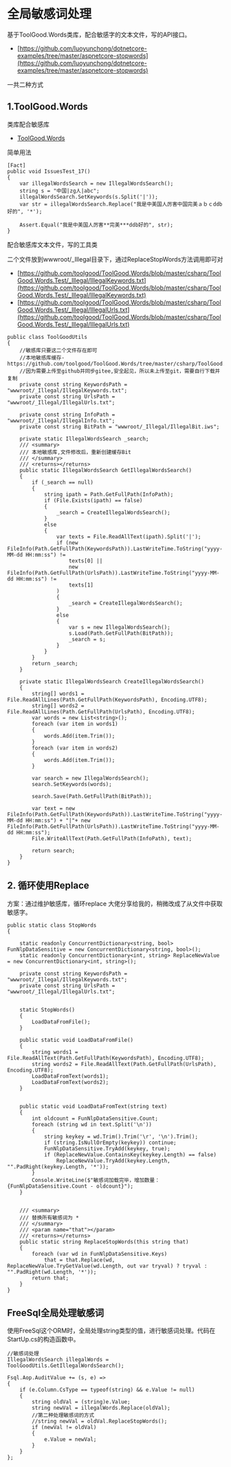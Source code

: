 
# 全局敏感词处理

基于ToolGood.Words类库，配合敏感字的文本文件，写的API接口。
- [https://github.com/luoyunchong/dotnetcore-examples/tree/master/aspnetcore-stopwords](https://github.com/luoyunchong/dotnetcore-examples/tree/master/aspnetcore-stopwords)

一共二种方式

## 1.ToolGood.Words
类库配合敏感库
-  [ToolGood.Words](https://github.com/toolgood/ToolGood.Words)

简单用法

```
[Fact]
public void IssuesTest_17()
{
    var illegalWordsSearch = new IllegalWordsSearch();
    string s = "中国|zg人|abc";
    illegalWordsSearch.SetKeywords(s.Split('|'));
    var str = illegalWordsSearch.Replace("我是中美国人厉害中国完美ａｂｃddb好的", '*');

    Assert.Equal("我是中美国人厉害**完美***ddb好的", str);
}
```
配合敏感库文本文件，写的工具类


二个文件放到wwwroot/_Illegal目录下，通过ReplaceStopWords方法调用即可对
- [https://github.com/toolgood/ToolGood.Words/blob/master/csharp/ToolGood.Words.Test/_Illegal/IllegalKeywords.txt](https://github.com/toolgood/ToolGood.Words/blob/master/csharp/ToolGood.Words.Test/_Illegal/IllegalKeywords.txt)
- [https://github.com/toolgood/ToolGood.Words/blob/master/csharp/ToolGood.Words.Test/_Illegal/IllegalUrls.txt](https://github.com/toolgood/ToolGood.Words/blob/master/csharp/ToolGood.Words.Test/_Illegal/IllegalUrls.txt)

```
public class ToolGoodUtils
{
    //敏感库只要这二个文件存在即可
    //本地敏感库缓存-https://github.com/toolgood/ToolGood.Words/tree/master/csharp/ToolGood.Words.Test/_Illegal
    //因为需要上传至github并同步gitee,安全起见，所以未上传至git，需要自行下载并复制
    private const string KeywordsPath = "wwwroot/_Illegal/IllegalKeywords.txt";
    private const string UrlsPath = "wwwroot/_Illegal/IllegalUrls.txt";

    private const string InfoPath = "wwwroot/_Illegal/IllegalInfo.txt";
    private const string BitPath = "wwwroot/_Illegal/IllegalBit.iws";

    private static IllegalWordsSearch _search;
    /// <summary>
    /// 本地敏感库,文件修改后，重新创建缓存Bit
    /// </summary>
    /// <returns></returns>
    public static IllegalWordsSearch GetIllegalWordsSearch()
    {
        if (_search == null)
        {
            string ipath = Path.GetFullPath(InfoPath);
            if (File.Exists(ipath) == false)
            {
                _search = CreateIllegalWordsSearch();
            }
            else
            {
                var texts = File.ReadAllText(ipath).Split('|');
                if (new FileInfo(Path.GetFullPath(KeywordsPath)).LastWriteTime.ToString("yyyy-MM-dd HH:mm:ss") !=
                    texts[0] ||
                    new FileInfo(Path.GetFullPath(UrlsPath)).LastWriteTime.ToString("yyyy-MM-dd HH:mm:ss") !=
                    texts[1]
                )
                {
                    _search = CreateIllegalWordsSearch();
                }
                else
                {
                    var s = new IllegalWordsSearch();
                    s.Load(Path.GetFullPath(BitPath));
                    _search = s;
                }
            }
        }
        return _search;
    }

    private static IllegalWordsSearch CreateIllegalWordsSearch()
    {
        string[] words1 = File.ReadAllLines(Path.GetFullPath(KeywordsPath), Encoding.UTF8);
        string[] words2 = File.ReadAllLines(Path.GetFullPath(UrlsPath), Encoding.UTF8);
        var words = new List<string>();
        foreach (var item in words1)
        {
            words.Add(item.Trim());
        }
        foreach (var item in words2)
        {
            words.Add(item.Trim());
        }

        var search = new IllegalWordsSearch();
        search.SetKeywords(words);

        search.Save(Path.GetFullPath(BitPath));

        var text = new FileInfo(Path.GetFullPath(KeywordsPath)).LastWriteTime.ToString("yyyy-MM-dd HH:mm:ss") + "|"+ new FileInfo(Path.GetFullPath(UrlsPath)).LastWriteTime.ToString("yyyy-MM-dd HH:mm:ss");
        File.WriteAllText(Path.GetFullPath(InfoPath), text);

        return search;
    }
}
```
## 2. 循环使用Replace
方案：通过维护敏感库，循环replace 
大佬分享给我的，稍微改成了从文件中获取敏感字。


```
public static class StopWords
{

    static readonly ConcurrentDictionary<string, bool> FunNlpDataSensitive = new ConcurrentDictionary<string, bool>();
    static readonly ConcurrentDictionary<int, string> ReplaceNewValue = new ConcurrentDictionary<int, string>();

    private const string KeywordsPath = "wwwroot/_Illegal/IllegalKeywords.txt";
    private const string UrlsPath = "wwwroot/_Illegal/IllegalUrls.txt";


    static StopWords()
    {
        LoadDataFromFile();
    }

    public static void LoadDataFromFile()
    {
        string words1 = File.ReadAllText(Path.GetFullPath(KeywordsPath), Encoding.UTF8);
        string words2 = File.ReadAllText(Path.GetFullPath(UrlsPath), Encoding.UTF8);
        LoadDataFromText(words1);
        LoadDataFromText(words2);
    }


    public static void LoadDataFromText(string text)
    {
        int oldcount = FunNlpDataSensitive.Count;
        foreach (string wd in text.Split('\n'))
        {
            string keykey = wd.Trim().Trim('\r', '\n').Trim();
            if (string.IsNullOrEmpty(keykey)) continue;
            FunNlpDataSensitive.TryAdd(keykey, true);
            if (ReplaceNewValue.ContainsKey(keykey.Length) == false)
                ReplaceNewValue.TryAdd(keykey.Length, "".PadRight(keykey.Length, '*'));
        }
        Console.WriteLine($"敏感词加载完毕，增加数量：{FunNlpDataSensitive.Count - oldcount}");
    }


    /// <summary>
    /// 替换所有敏感词为 *
    /// </summary>
    /// <param name="that"></param>
    /// <returns></returns>
    public static string ReplaceStopWords(this string that)
    {
        foreach (var wd in FunNlpDataSensitive.Keys)
            that = that.Replace(wd, ReplaceNewValue.TryGetValue(wd.Length, out var tryval) ? tryval : "".PadRight(wd.Length, '*'));
        return that;
    }
}
```

## FreeSql全局处理敏感词
使用FreeSql这个ORM时，全局处理string类型的值，进行敏感词处理。代码在StartUp.cs的构造函数中。
```
//敏感词处理
IllegalWordsSearch illegalWords = ToolGoodUtils.GetIllegalWordsSearch();

Fsql.Aop.AuditValue += (s, e) =>
{
    if (e.Column.CsType == typeof(string) && e.Value != null)
    {
        string oldVal = (string)e.Value;
        string newVal = illegalWords.Replace(oldVal);
        //第二种处理敏感词的方式
        //string newVal = oldVal.ReplaceStopWords();
        if (newVal != oldVal)
        {
            e.Value = newVal;
        }
    }
};
```

